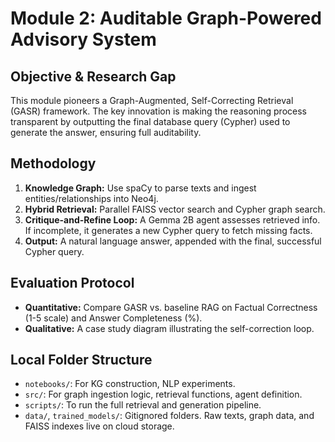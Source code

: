 # Module 2: Auditable Graph-Powered Advisory System

## Objective & Research Gap
This module pioneers a Graph-Augmented, Self-Correcting Retrieval (GASR) framework. The key innovation is making the reasoning process transparent by outputting the final database query (Cypher) used to generate the answer, ensuring full auditability.

## Methodology
1.  **Knowledge Graph:** Use spaCy to parse texts and ingest entities/relationships into Neo4j.
2.  **Hybrid Retrieval:** Parallel FAISS vector search and Cypher graph search.
3.  **Critique-and-Refine Loop:** A Gemma 2B agent assesses retrieved info. If incomplete, it generates a new Cypher query to fetch missing facts.
4.  **Output:** A natural language answer, appended with the final, successful Cypher query.

## Evaluation Protocol
- **Quantitative:** Compare GASR vs. baseline RAG on Factual Correctness (1-5 scale) and Answer Completeness (%).
- **Qualitative:** A case study diagram illustrating the self-correction loop.

## Local Folder Structure
- `notebooks/`: For KG construction, NLP experiments.
- `src/`: For graph ingestion logic, retrieval functions, agent definition.
- `scripts/`: To run the full retrieval and generation pipeline.
- `data/`, `trained_models/`: Gitignored folders. Raw texts, graph data, and FAISS indexes live on cloud storage.

